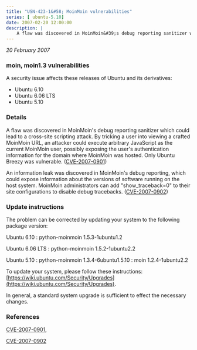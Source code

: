 ```yaml
---
title: "USN-423-1&#58; MoinMoin vulnerabilities"
series: [ ubuntu-5.10]
date: 2007-02-20 12:00:00
description: |
    A flaw was discovered in MoinMoin&#39;s debug reporting sanitizer which  could lead to a cross-site scripting attack.  By tricking a user into  viewing a crafted MoinMoin URL, an attacker could execute arbitrary  JavaScript as the current MoinMoin user, possibly exposing the user&#39;s  authentication information for the domain where MoinMoin was hosted. Only Ubuntu Breezy was vulnerable.  ([CVE-2007-0901](http://people.ubuntu.com/~ubuntu-security/cve/CVE-2007-0901))
--- 
```

 
 

*20 February 2007*

### moin, moin1.3 vulnerabilities

A security issue affects these releases of Ubuntu and its derivatives:

* Ubuntu 6.10
* Ubuntu 6.06 LTS
* Ubuntu 5.10

### Details

A flaw was discovered in MoinMoin&#39;s debug reporting sanitizer which could lead to a cross-site scripting attack. By tricking a user into viewing a crafted MoinMoin URL, an attacker could execute arbitrary JavaScript as the current MoinMoin user, possibly exposing the user&#39;s authentication information for the domain where MoinMoin was hosted. Only Ubuntu Breezy was vulnerable. ([CVE-2007-0901](http://people.ubuntu.com/~ubuntu-security/cve/CVE-2007-0901))

An information leak was discovered in MoinMoin&#39;s debug reporting, which could expose information about the versions of software running on the host system. MoinMoin administrators can add &quot;show_traceback=0&quot; to their site configurations to disable debug tracebacks. ([CVE-2007-0902](http://people.ubuntu.com/~ubuntu-security/cve/CVE-2007-0902))

### Update instructions

The problem can be corrected by updating your system to the following package version:

Ubuntu 6.10
 : python-moinmoin <span>1.5.3-1ubuntu1.2</span>

Ubuntu 6.06 LTS
 : python-moinmoin <span>1.5.2-1ubuntu2.2</span>

Ubuntu 5.10
 : python-moinmoin <span>1.3.4-6ubuntu1.5.10</span>
 : moin <span>1.2.4-1ubuntu2.2</span>

To update your system, please follow these instructions: [https://wiki.ubuntu.com/Security/Upgrades](https://wiki.ubuntu.com/Security/Upgrades).

In general, a standard system upgrade is sufficient to effect the necessary changes.

### References

 
 [CVE-2007-0901](http://people.ubuntu.com/~ubuntu-security/cve/CVE-2007-0901), 

 [CVE-2007-0902](http://people.ubuntu.com/~ubuntu-security/cve/CVE-2007-0902)
 

